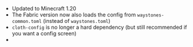 - Updated to Minecraft 1.20
- The Fabric version now also loads the config from `waystones-common.toml` (instead of `waystones.toml`)
- `cloth-config` is no longer a hard dependency (but still recommended if you want a config screen)
- 
